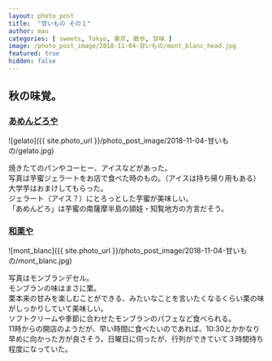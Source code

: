 ```yaml
---
layout: photo_post
title:  "甘いもの その１"
author: mau
categories: [ sweets, Tokyo, 東京, 散歩, 甘味 ]
image: /photo_post_image/2018-11-04-甘いもの/mont_blanc_head.jpg
featured: true
hidden: false
---
```


## 秋の味覚。

### [あめんどろや](https://tabelog.com/tokyo/A1311/A131106/13193275/)
![gelato]({{ site.photo_url }}/photo_post_image/2018-11-04-甘いもの/gelato.jpg)

焼きたてのパンやコーヒー、アイスなどがあった。  
写真は芋蜜ジェラートをお店で食べた時のもの。（アイスは持ち帰り用もある）  
大学芋はおまけしてもらった。  
ジェラート（アイス？）にとろっとした芋蜜が美味しい。  
「あめんどろ」は芋蜜の南薩摩半島の頴娃・知覧地方の方言だそう。  
  
  
### [和栗や](https://tabelog.com/tokyo/A1311/A131106/13130539/)
![mont_blanc]({{ site.photo_url }}/photo_post_image/2018-11-04-甘いもの/mont_blanc.jpg)

写真はモンブランデセル。  
モンブランの味はまさに栗。  
栗本来の甘みを楽しむことができる、みたいなことを言いたくなるくらい栗の味がしっかりしていて美味しい。  
ソフトクリームや季節に合わせたモンブランのパフェなど食べられる。  
11時からの開店のようだが、早い時間に食べたいのであれば、10:30とかかなり早めに向かった方が良さそう。日曜日に伺ったが、行列ができていて３時間待ち程度になっていた。  
